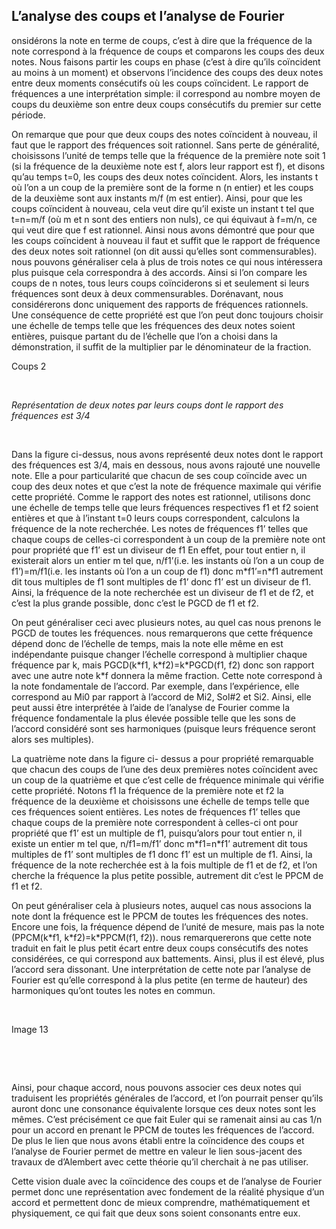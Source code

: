 ## L’analyse des coups et l’analyse de Fourier

<p><span style="font-weight: 400;">onsid&eacute;rons la note en terme de coups, c&rsquo;est &agrave; dire que la fr&eacute;quence de la note correspond &agrave; la fr&eacute;quence de coups et comparons les coups des deux notes. Nous faisons partir les coups en phase (c&rsquo;est &agrave; dire qu&rsquo;ils co&iuml;ncident au moins &agrave; un moment) et observons l&rsquo;incidence des coups des deux notes entre deux moments cons&eacute;cutifs o&ugrave; les coups co&iuml;ncident. Le rapport de fr&eacute;quences a une interpr&eacute;tation simple: il correspond au nombre moyen de coups du deuxi&egrave;me son entre deux coups cons&eacute;cutifs du premier sur cette p&eacute;riode. </span></p>
<p><span style="font-weight: 400;">On remarque que pour que deux coups des notes co&iuml;ncident &agrave; nouveau, il faut que le rapport des fr&eacute;quences soit rationnel. Sans perte de g&eacute;n&eacute;ralit&eacute;, choisissons l&rsquo;unit&eacute; de temps telle que la fr&eacute;quence de la premi&egrave;re note soit 1 (si la fr&eacute;quence de la deuxi&egrave;me note est f, alors leur rapport est f), et disons qu&rsquo;au temps t=0, les coups des deux notes co&iuml;ncident. Alors, les instants t o&ugrave; l&rsquo;on a un coup de la premi&egrave;re sont de la forme n (n entier) et les coups de la deuxi&egrave;me sont aux instants m/f (m est entier). Ainsi, pour que les coups co&iuml;ncident &agrave; nouveau, cela veut dire qu&rsquo;il existe un instant t tel que t=n=m/f (o&ugrave; m et n sont des entiers non nuls), ce qui &eacute;quivaut &agrave; f=m/n, ce qui veut dire que f est rationnel. Ainsi nous avons d&eacute;montr&eacute; que pour que les coups co&iuml;ncident &agrave; nouveau il faut et suffit que le rapport de fr&eacute;quence des deux notes soit rationnel (on dit aussi qu&rsquo;elles sont commensurables). nous pouvons g&eacute;n&eacute;raliser cela &agrave; plus de trois notes ce qui nous int&eacute;ressera plus puisque cela correspondra &agrave; des accords. Ainsi si l&rsquo;on compare les coups de n notes, tous leurs coups co&iuml;nciderons si et seulement si leurs fr&eacute;quences sont deux &agrave; deux commensurables. Dor&eacute;navant, nous consid&eacute;rerons donc uniquement des rapports de fr&eacute;quences rationnels. Une cons&eacute;quence de cette propri&eacute;t&eacute; est que l&rsquo;on peut donc toujours choisir une &eacute;chelle de temps telle que les fr&eacute;quences des deux notes soient enti&egrave;res, puisque partant du de l&rsquo;&eacute;chelle que l&rsquo;on a choisi dans la d&eacute;monstration, il suffit de la multiplier par le d&eacute;nominateur de la fraction.</span></p>
<p><span style="font-weight: 400;">Coups 2</span></p>
<p><strong><strong>&nbsp;</strong></strong></p>

<p><em><span style="font-weight: 400;">Repr&eacute;sentation de deux notes par leurs coups dont le rapport des fr&eacute;quences est 3/4</span></em></p>
<p><strong><strong>&nbsp;</strong></strong></p>
<p><span style="font-weight: 400;">Dans la figure ci-dessus, nous avons repr&eacute;sent&eacute; deux notes dont le rapport des fr&eacute;quences est 3/4, mais en dessous, nous avons rajout&eacute; une nouvelle note. Elle a pour particularit&eacute; que chacun de ses coup co&iuml;ncide avec un coup des deux notes et que c&rsquo;est la note de fr&eacute;quence maximale qui v&eacute;rifie cette propri&eacute;t&eacute;. Comme le rapport des notes est rationnel, utilisons donc une &eacute;chelle de temps telle que leurs fr&eacute;quences respectives f1 et f2 soient enti&egrave;res et que &agrave; l&rsquo;instant t=0 leurs coups correspondent, calculons la fr&eacute;quence de la note recherch&eacute;e. Les notes de fr&eacute;quences f1&rsquo; telles que chaque coups de celles-ci correspondent &agrave; un coup de la premi&egrave;re note ont pour propri&eacute;t&eacute; que f1&rsquo; est un diviseur de f1 En effet, pour tout entier n, il existerait alors un entier m tel que, n/f1&rsquo;(i.e. les instants o&ugrave; l&rsquo;on a un coup de f1&rsquo;)=m/f1(i.e. les instants o&ugrave; l&rsquo;on a un coup de f1) donc m*f1&rsquo;=n*f1 autrement dit tous multiples de f1 sont multiples de f1&rsquo; donc f1&rsquo; est un diviseur de f1. Ainsi, la fr&eacute;quence de la note recherch&eacute;e est un diviseur de f1 et de f2, et c&rsquo;est la plus grande possible, donc c&rsquo;est le PGCD de f1 et f2. </span></p>
<p><span style="font-weight: 400;">On peut g&eacute;n&eacute;raliser ceci avec plusieurs notes, au quel cas nous prenons le PGCD de toutes les fr&eacute;quences. nous remarquerons que cette fr&eacute;quence d&eacute;pend donc de l&rsquo;&eacute;chelle de temps, mais la note elle m&ecirc;me en est ind&eacute;pendante puisque changer l&rsquo;&eacute;chelle correspond &agrave; multiplier chaque fr&eacute;quence par k, mais PGCD(k*f1, k*f2)=k*PGCD(f1, f2) donc son rapport avec une autre note k*f donnera la m&ecirc;me fraction. Cette note correspond &agrave; la note fondamentale de l&rsquo;accord. Par exemple, dans l&rsquo;exp&eacute;rience, elle correspond au Mi0 par rapport &agrave; l&rsquo;accord de Mi2, Sol#2 et Si2. Ainsi, elle peut aussi &ecirc;tre interpr&eacute;t&eacute;e &agrave; l&rsquo;aide de l&rsquo;analyse de Fourier comme la fr&eacute;quence fondamentale la plus &eacute;lev&eacute;e possible telle que les sons de l&rsquo;accord consid&eacute;r&eacute; sont ses harmoniques (puisque leurs fr&eacute;quence seront alors ses multiples).</span></p>
<p><span style="font-weight: 400;">La quatri&egrave;me note dans la figure ci- dessus a pour propri&eacute;t&eacute; remarquable que chacun des coups de l&rsquo;une des deux premi&egrave;res notes co&iuml;ncident avec un coup de la quatri&egrave;me et que c&rsquo;est celle de fr&eacute;quence minimale qui v&eacute;rifie cette propri&eacute;t&eacute;. Notons f1 la fr&eacute;quence de la premi&egrave;re note et f2 la fr&eacute;quence de la deuxi&egrave;me et choisissons une &eacute;chelle de temps telle que ces fr&eacute;quences soient enti&egrave;res. Les notes de fr&eacute;quences f1&rsquo; telles que chaque coups de la premi&egrave;re note correspondent &agrave; celles-ci ont pour propri&eacute;t&eacute; que f1&rsquo; est un multiple de f1, puisqu&rsquo;alors pour tout entier n, il existe un entier m tel que, n/f1=m/f1&rsquo; donc m*f1=n*f1&rsquo; autrement dit tous multiples de f1&rsquo; sont multiples de f1 donc f1&rsquo; est un multiple de f1. Ainsi, la fr&eacute;quence de la note recherch&eacute;e est &agrave; la fois multiple de f1 et de f2, et l&rsquo;on cherche la fr&eacute;quence la plus petite possible, autrement dit c&rsquo;est le PPCM de f1 et f2. </span></p>
<p><span style="font-weight: 400;">On peut g&eacute;n&eacute;raliser cela &agrave; plusieurs notes, auquel cas nous associons la note dont la fr&eacute;quence est le PPCM de toutes les fr&eacute;quences des notes. Encore une fois, la fr&eacute;quence d&eacute;pend de l&rsquo;unit&eacute; de mesure, mais pas la note (PPCM(k*f1, k*f2)=k*PPCM(f1, f2)). nous remarquererons que cette note traduit en fait le plus petit &eacute;cart entre deux coups cons&eacute;cutifs des notes consid&eacute;r&eacute;es, ce qui correspond aux battements. Ainsi, plus il est &eacute;lev&eacute;, plus l&rsquo;accord sera dissonant. Une interpr&eacute;tation de cette note par l&rsquo;analyse de Fourier est qu&rsquo;elle correspond &agrave; la plus petite (en terme de hauteur) des harmoniques qu&rsquo;ont toutes les notes en commun.</span></p>
<p><strong><strong>&nbsp;</strong></strong></p>
<p><span style="font-weight: 400;">Image 13</span></p>
<p><strong><strong>&nbsp;</strong></strong></p>

<p><strong><strong>&nbsp;</strong></strong></p>
<p><span style="font-weight: 400;">Ainsi, pour chaque accord, nous pouvons associer ces deux notes qui traduisent les propri&eacute;t&eacute;s g&eacute;n&eacute;rales de l&rsquo;accord, et l&rsquo;on pourrait penser qu&rsquo;ils auront donc une consonance &eacute;quivalente lorsque ces deux notes sont les m&ecirc;mes. C&rsquo;est pr&eacute;cis&eacute;ment ce que fait Euler qui se ramenait ainsi au cas 1/n pour un accord en prenant le PPCM de toutes les fr&eacute;quences de l&rsquo;accord. De plus le lien que nous avons &eacute;tabli entre la co&iuml;ncidence des coups et l&rsquo;analyse de Fourier permet de mettre en valeur le lien sous-jacent des travaux de d&rsquo;Alembert avec cette th&eacute;orie qu&rsquo;il cherchait &agrave; ne pas utiliser.</span></p>
<p><span style="font-weight: 400;">Cette vision duale avec la co&iuml;ncidence des coups et de l&rsquo;analyse de Fourier permet donc une repr&eacute;sentation avec fondement de la r&eacute;alit&eacute; physique d&rsquo;un accord et permettent donc de mieux comprendre, math&eacute;matiquement et physiquement, ce qui fait que deux sons soient consonants entre eux.</span></p>
<p><br /><br /></p>